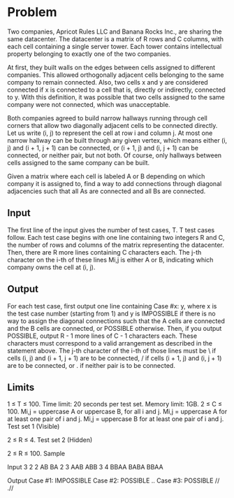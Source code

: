 # Problem

Two companies, Apricot Rules LLC and Banana Rocks Inc., are sharing the same datacenter. The datacenter is a matrix of R rows and C columns, with each cell containing a single server tower. Each tower contains intellectual property belonging to exactly one of the two companies.

At first, they built walls on the edges between cells assigned to different companies. This allowed orthogonally adjacent cells belonging to the same company to remain connected. Also, two cells x and y are considered connected if x is connected to a cell that is, directly or indirectly, connected to y. With this definition, it was possible that two cells assigned to the same company were not connected, which was unacceptable.

Both companies agreed to build narrow hallways running through cell corners that allow two diagonally adjacent cells to be connected directly. Let us write (i, j) to represent the cell at row i and column j. At most one narrow hallway can be built through any given vertex, which means either (i, j) and (i + 1, j + 1) can be connected, or (i + 1, j) and (i, j + 1) can be connected, or neither pair, but not both. Of course, only hallways between cells assigned to the same company can be built.

Given a matrix where each cell is labeled A or B depending on which company it is assigned to, find a way to add connections through diagonal adjacencies such that all As are connected and all Bs are connected.

## Input

The first line of the input gives the number of test cases, T. T test cases follow. Each test case begins with one line containing two integers R and C, the number of rows and columns of the matrix representing the datacenter. Then, there are R more lines containing C characters each. The j-th character on the i-th of these lines Mi,j is either A or B, indicating which company owns the cell at (i, j).

## Output

For each test case, first output one line containing Case #x: y, where x is the test case number (starting from 1) and y is IMPOSSIBLE if there is no way to assign the diagonal connections such that the A cells are connected and the B cells are connected, or POSSIBLE otherwise. Then, if you output POSSIBLE, output R - 1 more lines of C - 1 characters each. These characters must correspond to a valid arrangement as described in the statement above. The j-th character of the i-th of those lines must be \ if cells (i, j) and (i + 1, j + 1) are to be connected, / if cells (i + 1, j) and (i, j + 1) are to be connected, or . if neither pair is to be connected.

## Limits

1 ≤ T ≤ 100.
Time limit: 20 seconds per test set.
Memory limit: 1GB.
2 ≤ C ≤ 100.
Mi,j = uppercase A or uppercase B, for all i and j.
Mi,j = uppercase A for at least one pair of i and j.
Mi,j = uppercase B for at least one pair of i and j.
Test set 1 (Visible)

2 ≤ R ≤ 4.
Test set 2 (Hidden)

2 ≤ R ≤ 100.
Sample

Input
3
2 2
AB
BA
2 3
AAB
ABB
3 4
BBAA
BABA
BBAA

Output
Case #1: IMPOSSIBLE
Case #2: POSSIBLE
..
Case #3: POSSIBLE
//\
.//
